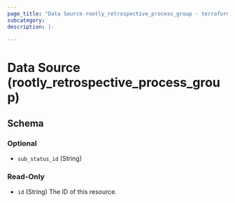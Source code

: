 ```yaml
---
page_title: "Data Source rootly_retrospective_process_group - terraform-provider-rootly"
subcategory:
description: |-
    
---
```


# Data Source (rootly_retrospective_process_group)





<!-- schema generated by tfplugindocs -->
## Schema

### Optional

- `sub_status_id` (String)

### Read-Only

- `id` (String) The ID of this resource.
